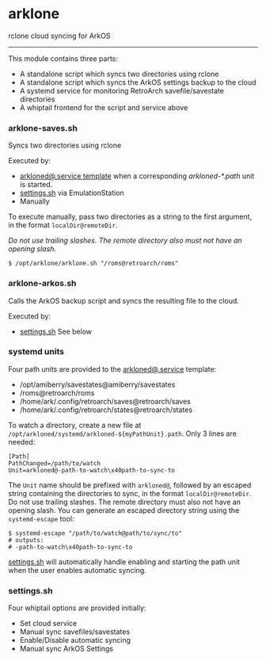 # arklone #
rclone cloud syncing for ArkOS

---

This module contains three parts:
* A standalone script which syncs two directories using rclone
* A standalone script which syncs the ArkOS settings backup to the cloud
* A systemd service for monitoring RetroArch savefile/savestate directories
* A whiptail frontend for the script and service above

### arklone-saves.sh ###
Syncs two directories using rclone

Executed by:
* [arkloned@.service template]() when a corresponding _arkloned-*.path_ unit is started.
* [settings.sh]() via EmulationStation
* Manually

To execute manually, pass two directories as a string to the first argument,
in the format `localDir@remoteDir`.

_Do not use trailing slashes. The remote directory also must not have an opening slash._

```shell
$ /opt/arklone/arklone.sh "/roms@retroarch/roms"

```

### arklone-arkos.sh ###
Calls the ArkOS backup script and syncs the resulting file to the cloud.

Executed by:
* [settings.sh]() See below

### systemd units ###
Four path units are provided to the [arkloned@.service]() template:

* /opt/amiberry/savestates@amiberry/savestates
* /roms@retroarch/roms
* /home/ark/.config/retroarch/saves@retroarch/saves
* /home/ark/.config/retroarch/states@retroarch/states

To watch a directory, create a new file at `/opt/arkloned/systemd/arkloned-${myPathUnit}.path`. Only 3 lines are needed:

```shell
[Path]
PathChanged=/path/to/watch
Unit=arkloned@-path-to-watch\x40path-to-sync-to
```

The `Unit` name should be prefixed with `arkloned@`, followed by an escaped string containing the directories to sync, in the format `localDir@remoteDir`. Do not use trailing slashes. The remote directory must also not have an opening slash. You can generate an escaped directory string using the `systemd-escape` tool:

```shell
$ systemd-escape "/path/to/watch@path/to/sync/to"
# outputs:
# -path-to-watch\x40path-to-sync-to
```

[settings.sh]() will automatically handle enabling and starting the path unit when the user enables automatic syncing.

### settings.sh ###
Four whiptail options are provided initially:
* Set cloud service
* Manual sync savefiles/savestates
* Enable/Disable automatic syncing
* Manual sync ArkOS Settings
